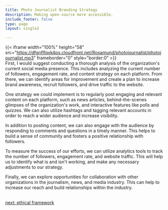 ```yaml
---
title: Photo Journalist Branding Strategy
description: Making open-source more accessible.
include_footer: false
type: page
layout: single2 

---
```


{{< iframe width="100%" height="58" src="https://dfgnflfqxk4ps.cloudfront.net/Rosamund/photojournalist/photojournalist.mp3" frameborder="0" style="border:0" >}}<br>
First, I would suggest conducting a thorough analysis of the organization's current social media presence. This includes analyzing the current number of followers, engagement rate, and content strategy on each platform. From there, we can identify areas for improvement and create a plan to increase brand awareness, recruit followers, and drive traffic to the website.

One strategy we could implement is to regularly post engaging and relevant content on each platform, such as news articles, behind-the-scenes glimpses of the organization's work, and interactive features like polls and quizzes. We can also utilize hashtags and tagging relevant accounts in order to reach a wider audience and increase visibility.

In addition to posting content, we can also engage with the audience by responding to comments and questions in a timely manner. This helps to build a sense of community and fosters a positive relationship with followers.

To measure the success of our efforts, we can utilize analytics tools to track the number of followers, engagement rate, and website traffic. This will help us to identify what is and isn't working, and make any necessary adjustments to our strategy.

Finally, we can explore opportunities for collaboration with other organizations in the journalism, news, and media industry. This can help to increase our reach and build relationships within the industry.

<br>
<a href="https://workdojos.com/photojournalist/ethics">next: ethical framework</a>
</p>